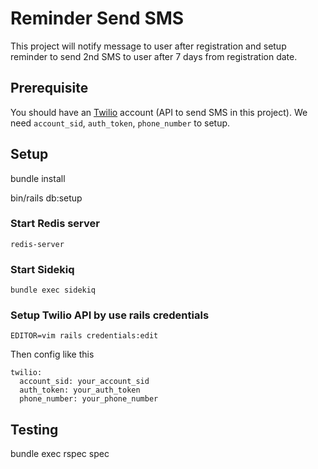 # Reminder Send SMS

This project will notify message to user after registration and setup reminder to send 2nd SMS to user after 7 days from registration date.

## Prerequisite

You should have an [Twilio](https://www.twilio.com) account (API to send SMS in this project). We need `account_sid`, `auth_token`, `phone_number` to setup.

## Setup

bundle install

bin/rails db:setup

### Start Redis server 

`redis-server`

### Start Sidekiq

`bundle exec sidekiq`

### Setup Twilio API by use rails credentials 

`EDITOR=vim rails credentials:edit`

Then config like this

```
twilio:
  account_sid: your_account_sid
  auth_token: your_auth_token
  phone_number: your_phone_number
```

## Testing

bundle exec rspec spec


